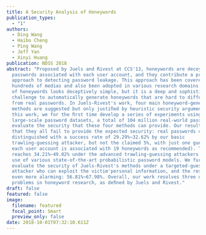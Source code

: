 ```yaml
---
title: A Security Analysis of Honeywords
publication_types:
  - "1"
authors:
  - Ding Wang
  - Haibo Cheng
  - Ping Wang
  - Jeff Yan
  - Xinyi Huang
publication: NDSS 2018
abstract: "Proposed by Juels and Rivest at CCS'13, honeywords are decoy
  passwords associated with each user account, and they contribute a promising
  approach to detecting password leakage. This approach has been covered by
  hundreds of medias and also been adopted in various research domains. The idea
  of honeywords looks deceptively simple, but it is a deep and sophisticated
  challenge to automatically generate honeywords that are hard to differentiate
  from real passwords. In Juels-Rivest's work, four main honeyword-generation
  methods are suggested but only justiﬁed by heuristic security arguments. In
  this work, we for the ﬁrst time develop a series of experiments using 10
  large-scale password datasets, a total of 104 million real-world passwords, to
  evaluate the security that these four methods can provide. Our results reveal
  that they all fail to provide the expected security: real passwords can be
  distinguished with a success rate of 29.29%~32.62% by our basic
  trawling-guessing attacker, but not the claimed 5%, with just one guess (when
  each user account is associated with 19 honeywords as recommended). This ﬁgure
  reaches 34.21%~49.02% under the advanced trawling-guessing attackers who make
  use of various state-of-the-art probabilistic password models. We further
  evaluate the security of Juels-Rivest's methods under a targeted-guessing
  attacker who can exploit the victim'personal information, and the results are
  even more alarming: 56.81%~67.98%. Overall, our work resolves three open
  problems in honeyword research, as deﬁned by Juels and Rivest."
draft: false
featured: false
image:
  filename: featured
  focal_point: Smart
  preview_only: false
date: 2018-10-01T07:32:10.611Z
---
```

